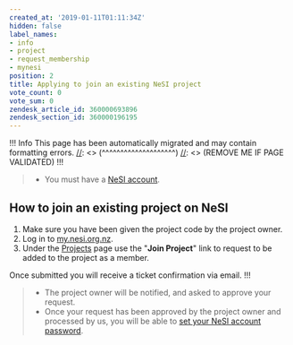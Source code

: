 ```yaml
---
created_at: '2019-01-11T01:11:34Z'
hidden: false
label_names:
- info
- project
- request_membership
- mynesi
position: 2
title: Applying to join an existing NeSI project
vote_count: 0
vote_sum: 0
zendesk_article_id: 360000693896
zendesk_section_id: 360000196195
---
```



[//]: <> (REMOVE ME IF PAGE VALIDATED)
[//]: <> (vvvvvvvvvvvvvvvvvvvv)
 !!! Info
     This page has been automatically migrated and may contain formatting errors.
[//]: <> (^^^^^^^^^^^^^^^^^^^^)
[//]: <> (REMOVE ME IF PAGE VALIDATED)
!!!
>
> -   You must have a [NeSI
>     account](https://support.nesi.org.nz/hc/en-gb/articles/360000159715).

## How to join an existing project on NeSI

1.  Make sure you have been given the project code by the project owner.
2.  Log in to [my.nesi.org.nz](https://my.nesi.org.nz/).
3.  Under the [Projects](https://my.nesi.org.nz/projects/join) page use
    the "**Join Project**" link to request to be added to the project as
    a member.

Once submitted you will receive a ticket confirmation via email.
!!!
>
> -   The project owner will be notified, and asked to approve your
>     request.
> -   Once your request has been approved by the project owner and
>     processed by us, you will be able to [set your NeSI account
>     password](https://support.nesi.org.nz/hc/en-gb/articles/360000335995).
